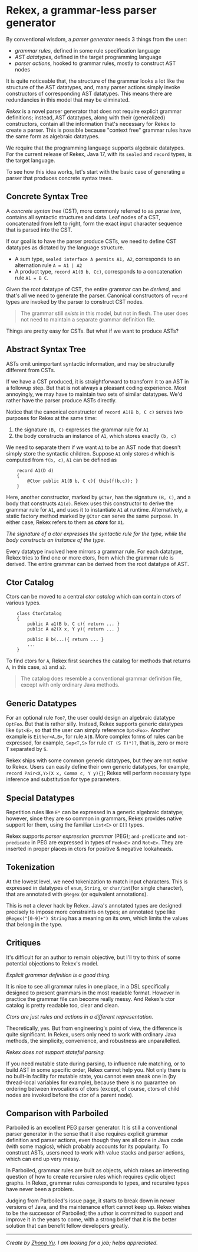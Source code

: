 # Rekex, a grammar-less parser generator

By conventional wisdom, a *parser generator* needs 3 things from the user:

- *grammar rules*, defined in some rule specification language
- *AST datatypes*, defined in the target programming language
- *parser actions*, hooked to grammar rules, mostly to construct AST nodes

It is quite noticeable that, 
the structure of the grammar looks a lot like the structure of the AST datatypes, and,
many parser actions simply invoke constructors of corresponding AST datatypes.
This means there are redundancies in this model that may be eliminated.

*Rekex* is a novel parser generator that does not require explicit grammar definitions;
instead, AST datatypes, along with their (generalized) constructors,
contain all the information that's necessary for Rekex to create a parser.
This is possible because "context free" grammar rules have the same form as algebraic datatypes. 

We require that the programming language supports algebraic datatypes.
For the current release of Rekex,
Java 17, with its `sealed` and `record` types, is the target language. 


To see how this idea works, let's start with the basic case 
of generating a parser that produces concrete syntax trees.

## Concrete Syntax Tree

A *concrete syntax tree* (CST), more commonly referred to as *parse tree*,
contains all syntactic structures and data.
Leaf nodes of a CST, concatenated from left to right, 
form the exact input character sequence that is parsed into the CST. 

If our goal is to have the parser produce CSTs,
we need to define CST datatypes as dictated by the language structure.

- A sum type, `sealed interface A permits A1, A2`,
  corresponds to an alternation rule `A = A1 | A2`
- A product type, `record A1(B b, Cc)`, corresponds to a concatenation rule
  `A1 = B C`.

Given the root datatype of CST, the entire grammar can be *derived*,
and that's all we need to generate the parser.
Canonical constructors of `record` types are invoked by the parser to construct CST nodes.

> The grammar still *exists* in this model, but not in flesh.
> The user does not need to maintain a separate grammar definition file.


Things are pretty easy for CSTs. 
But what if we want to produce ASTs?

## Abstract Syntax Tree

ASTs omit unimportant syntactic information, 
and may be structurally different from CSTs.

If we have a CST produced, 
it is straightforward to transform it to an AST in a followup step.
But that is not always a pleasant coding experience. 
Most annoyingly, we may have to maintain two sets of similar datatypes.
We'd rather have the parser produce ASTs directly.

Notice that the canonical constructor of `record A1(B b, C c)` 
serves two purposes for Rekex at the same time:

1. the signature `(B, C)` expresses the grammar rule for `A1`
2. the body constructs an instance of `A1`, which stores exactly `(b, c)` 

We need to separate them if we want `A1` to be an AST node that doesn't simply store 
the syntactic children.
Suppose `A1` only stores `d` which is computed from `f(b, c)`, 
`A1` can be defined as

        record A1(D d)
        {
            @Ctor public A1(B b, C c){ this(f(b,c)); }
        }

Here, another constructor, marked by `@Ctor`, has the signature `(B, C)`,
and a body that constructs `A1(d)`. 
Rekex uses this constructor to derive the grammar rule for `A1`,
and uses it to instantiate `A1` at runtime. 
Alternatively, a static factory method marked by `@Ctor` can serve the same purpose.
In either case, Rekex refers to them as ***ctors*** for `A1`. 

*The signature of a ctor expresses the syntactic rule for the type, 
while the body constructs an instance of the type.*

Every datatype involved here mirrors a grammar rule. 
For each datatype, Rekex tries to find one or more ctors,
from which the grammar rule is derived.
The entire grammar can be derived from the root datatype of AST.

## Ctor Catalog

Ctors can be moved to a central *ctor catalog* which can contain ctors of various types.

        class CtorCatalog
        {
            public A a1(B b, C c){ return ... }
            public A a2(X x, Y y){ return ... }

            public B b(...){ return ... } 
            ...
        }

To find ctors for `A`, Rekex first searches the catalog for methods that returns `A`,
in this case, `a1` and `a2`.

> The catalog does resemble a conventional grammar definition file,
> except with only ordinary Java methods.  

## Generic Datatypes

For an optional rule `Foo?`, the user could design an algebraic datatype `OptFoo`.
But that is rather silly. Instead, Rekex supports generic datatypes like `Opt<E>`,
so that the user can simply reference `Opt<Foo>`.
Another example is `Either<A,B>`, for rule `A|B`. 
More complex forms of rules can be expressed, for example,
`Sep<T,S>` for rule `(T (S T)*)?`, that is, zero or more `T` separated by `S`.

Rekex ships with some common generic datatypes, but they are not *native* to Rekex.
Users can easily define their own generic datatypes,
for example, `record Pair<X,Y>(X x, Comma c, Y y){}`;
Rekex will perform necessary type inference and substitution for type parameters. 

## Special Datatypes

Repetition rules like `E*` can be expressed in a generic algebraic datatype;
however, since they are so common in grammars, Rekex provides native support for them,
using the familiar `List<E>` or `E[]` types. 

Rekex supports *parser expression grammar* (PEG); 
`and-predicate` and `not-predicate` in PEG are expressed in types of `Peek<E>` and `Not<E>`.
They are inserted in proper places in ctors for positive & negative lookaheads.

## Tokenization

At the lowest level, we need tokenization to match input characters.
This is expressed in datatypes of `enum`, `String`, or `char/int`(for single character),
that are annotated with `@Regex` (or equivalent annotations).

This is not a clever hack by Rekex.
Java's annotated types are designed precisely to impose more constraints on types;
an annotated type like `@Regex("[0-9]+") String` has a meaning on its own,
which limits the values that belong in the type. 



## Critiques

It's difficult for an author to remain objective, 
but I'll try to think of some potential objections to Rekex's model. 
                                              
*Explicit grammar definition is a good thing.*

It is nice to see all grammar rules in one place, in a DSL
specifically designed to present grammars in the most readable format. 
However in practice the grammar file can become really messy. 
And Rekex's ctor catalog is pretty readable too, clear and clean.

*Ctors are just rules and actions in a different representation.*

Theoretically, yes. But from engineering's point of view,
the difference is quite significant. 
In Rekex, users only need to work with ordinary Java methods, 
the simplicity, convenience, and robustness are unparallelled.  

*Rekex does not support stateful parsing.*

If you need mutable state during parsing, to influence rule matching,
or to build AST in some specific order, Rekex cannot help you.
Not only there is no built-in facility for mutable state,
you cannot even sneak one in (by thread-local variables for example), 
because there is no guarantee on ordering between invocations of ctors 
(except, of course, ctors of child nodes are invoked before the ctor of a parent node).


## Comparison with Parboiled

Parboiled is an excellent PEG parser generator.
It is still a conventional parser generator in the sense that
it also requires explicit grammar definition and parser actions, 
even though they are all done in Java code (with some magics),
which probably accounts for its popularity.
To construct ASTs, users need to work with value stacks and parser actions,
which can end up very messy.

In Parboiled, grammar rules are built as objects, which raises an interesting
question of how to create recursive rules which requires cyclic object graphs.
In Rekex, grammar rules corresponds to types, and recursive types have never been a problem. 

Judging from Parboiled's issue page, it starts to break down in newer versions of Java,
and the maintenance effort cannot keep up. 
Rekex wishes to be the successor of Parboiled; 
the author is committed to support and improve it in the years to come, 
with a strong belief that it is the better solution 
that can benefit fellow developers greatly.  


----
*Create by [Zhong Yu](http://zhong-j-yu.github.io).
I am looking for a job; helps appreciated.*
